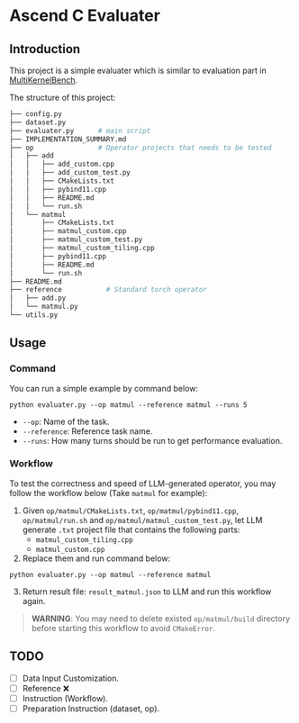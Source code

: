 # Ascend C Evaluater

## Introduction

This project is a simple evaluater which is similar to evaluation part in [MultiKernelBench](https://github.com/wzzll123/MultiKernelBench).

The structure of this project:

```bash
├── config.py
├── dataset.py
├── evaluater.py      # main script
├── IMPLEMENTATION_SUMMARY.md
├── op                # Operator projects that needs to be tested
│   ├── add
│   │   ├── add_custom.cpp
│   │   ├── add_custom_test.py
│   │   ├── CMakeLists.txt
│   │   ├── pybind11.cpp
│   │   ├── README.md
│   │   └── run.sh
│   └── matmul
│       ├── CMakeLists.txt
│       ├── matmul_custom.cpp
│       ├── matmul_custom_test.py
│       ├── matmul_custom_tiling.cpp
│       ├── pybind11.cpp
│       ├── README.md
│       └── run.sh
├── README.md
├── reference           # Standard torch operator
│   ├── add.py
│   └── matmul.py
└── utils.py
```


## Usage

### Command

You can run a simple example by command below:

```shell
python evaluater.py --op matmul --reference matmul --runs 5
```

- `--op`: Name of the task.
- `--reference`: Reference task name.
- `--runs`: How many turns should be run to get performance evaluation.

### Workflow

To test the correctness and speed of LLM-generated operator, you may follow the workflow below (Take `matmul` for example):

1. Given `op/matmul/CMakeLists.txt`, `op/matmul/pybind11.cpp`, `op/matmul/run.sh` and `op/matmul/matmul_custom_test.py`, let LLM generate `.txt` project file that contains the following parts:
    - `matmul_custom_tiling.cpp`
    - `matmul_custom.cpp`
2. Replace them and run command below:
```shell
python evaluater.py --op matmul --reference matmul
```
3. Return result file: `result_matmul.json` to LLM and run this workflow again.

> **WARNING**: 
> You may need to delete existed `op/matmul/build` directory before starting this workflow to avoid `CMakeError`.

## TODO

- [ ] Data Input Customization.
- [ ] Reference ❌
- [ ] Instruction (Workflow).
- [ ] Preparation Instruction (dataset, op).